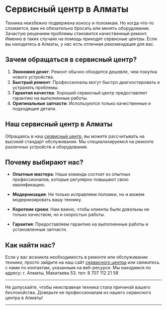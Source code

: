 # Сервисный центр в Алматы

Техника неизбежно подвержена износу и поломкам. Но когда что-то сломается, вам не обязательно бросать или менять оборудование. Зачастую решением проблемы становится качественный ремонт. Именно в таких случаях на помощь приходят сервисные центры. Если вы находитесь в Алматы, у нас есть отличная рекомендация для вас.

## Зачем обращаться в сервисный центр?

1. **Экономия денег**: Ремонт обычно обходится дешевле, чем покупка нового устройства.
2. **Быстрый ремонт**: Профессионалы могут быстро диагностировать и устранять проблемы.
3. **Гарантия качества**: Хороший сервисный центр предоставляет гарантию на выполненные работы.
4. **Оригинальные запчасти**: Используются только качественные и подходящие детали.

## Наш сервисный центр в Алматы

Обращаясь в наш [сервисный центр](https://1v.kz/), вы можете рассчитывать на высокий стандарт обслуживания. Мы специализируемся на ремонте различных устройств и оборудования.

## Почему выбирают нас?

- **Опытные мастера**: Наша команда состоит из опытных профессионалов, которые регулярно повышают свою квалификацию.
  
- **Модернизация**: Не только исправляем поломки, но и можем модернизировать вашу технику.

- **Короткие сроки**: Нам важно, чтобы клиенты были довольны не только качеством, но и скоростью работы.

- **Гарантия**: Предоставляем гарантию на выполненные работы и установленные запчасти.

## Как найти нас?

Если у вас возникла необходимость в ремонте или обслуживании техники, просто зайдите на наш сайт [сервисного центра](https://1v.kz/) или свяжитесь с нами по контактам, указанным на веб-ресурсе. Мы находимся по адресу: г. Алматы, Макатаева 53. тел: 8 707 112 21 58

---

Не допускайте, чтобы неисправная техника стала причиной вашего беспокойства. Доверьте ее профессионалам из нашего сервисного центра в Алматы!

---

